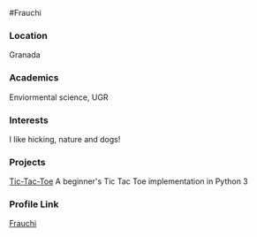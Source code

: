 #Frauchi

### Location
Granada

### Academics
Enviormental science, UGR

### Interests
I like hicking, nature and dogs!

### Projects
[Tic-Tac-Toe](https://github.com/Frauchi/Tic-Tac-Toe) A beginner's Tic Tac Toe implementation in Python 3

### Profile Link
[Frauchi](https://github.com/Frauchi)
